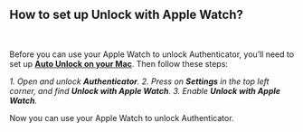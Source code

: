 <!-- 
---
title: How to set up Unlock with Apple Watch?
--- 
-->

## **How to set up Unlock with Apple Watch?**

<br />

Before you can use your Apple Watch to unlock Authenticator, you’ll need to set up [**Auto Unlock on your Mac**](https://support.apple.com/en-gb/HT206995). Then follow these steps:

*1. Open and unlock **Authenticator**.*
*2. Press on **Settings** in the top left corner, and find  **Unlock with Apple Watch**.*
*3. Enable **Unlock with Apple Watch**.*

Now you can use your Apple Watch to unlock Authenticator.







